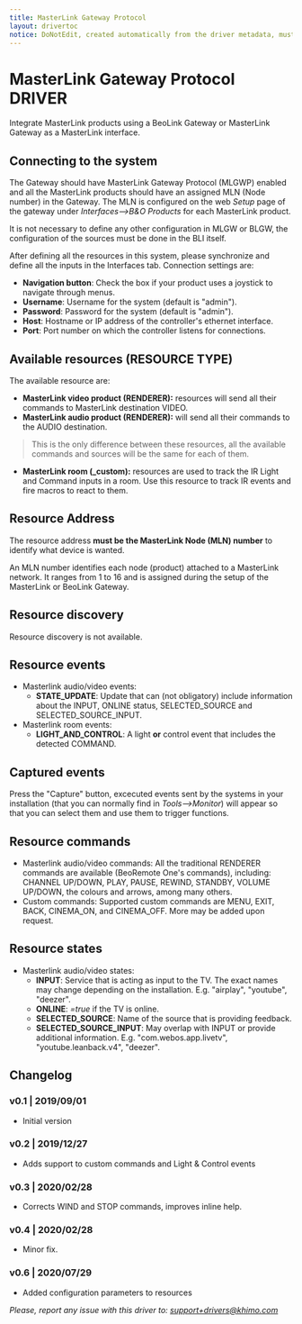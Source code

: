 ```yaml
---
title: MasterLink Gateway Protocol
layout: drivertoc
notice: DoNotEdit, created automatically from the driver metadata, must be updated on the driver itself
---
```

# MasterLink Gateway Protocol DRIVER

Integrate MasterLink products using a BeoLink Gateway or MasterLink Gateway as a MasterLink interface.


## Connecting to the system

The Gateway should have MasterLink Gateway Protocol (MLGWP) enabled and all the MasterLink products should have an assigned MLN (Node number) in the Gateway. The MLN is configured on the web _Setup_ page of the gateway under *Interfaces-->B&O Products* for each MasterLink product.

It is not necessary to define any other configuration in MLGW or BLGW, the configuration of the sources must be done in the BLI itself.

After defining all the resources in this system, please synchronize and define all the inputs in the Interfaces tab.
Connection settings are:
 - **Navigation button**: Check the box if your product uses a joystick to navigate through menus.
 - **Username**: Username for the system (default is "admin").
 - **Password**: Password for the system (default is "admin").
 - **Host**: Hostname or IP address of the controller's ethernet interface.
 - **Port**: Port number on which the controller listens for connections.

## Available resources (RESOURCE TYPE)

The available resource are:
 - **MasterLink video product (RENDERER):** resources will send all their commands to MasterLink destination VIDEO.
 - **MasterLink audio product (RENDERER):** will send all their commands to the AUDIO destination. 

> This is the only difference between these resources, all the available commands and sources will be the same for each of them.

 - **MasterLink room (_custom):** resources are used to track the IR Light and Command inputs in a room. Use this resource to track IR events and fire macros to react to them.


## Resource Address

The resource address **must be the MasterLink Node (MLN) number** to identify what device is wanted.

An MLN number identifies each node (product) attached to a MasterLink network. It ranges from 1 to 16 and is assigned during the setup of the MasterLink or BeoLink Gateway.

## Resource discovery

Resource discovery is not available.

## Resource events

- Masterlink audio/video events:
  - **STATE_UPDATE**: Update that can (not obligatory) include information about the INPUT, ONLINE status, SELECTED_SOURCE and SELECTED_SOURCE_INPUT.
- Masterlink room events:
  - **LIGHT_AND_CONTROL**: A light **or** control event that includes the detected COMMAND.

## Captured events

Press the "Capture" button, excecuted events sent by the systems in your installation (that you can normally find in _Tools-->Monitor_) will appear so that you can select them and use them to trigger functions.

## Resource commands

 - Masterlink audio/video commands: All the traditional RENDERER commands are available (BeoRemote One's commands), including: CHANNEL UP/DOWN, PLAY, PAUSE, REWIND, STANDBY, VOLUME UP/DOWN, the colours and arrows, among many others.
 - Custom commands: Supported custom commands are MENU, EXIT, BACK, CINEMA_ON, and CINEMA_OFF. More may be added upon request.

## Resource states

- Masterlink audio/video states:
  - **INPUT**: Service that is acting as input to the TV. The exact names may change depending on the installation. E.g. "airplay", "youtube", "deezer".
  - **ONLINE**: _=true_ if the TV is online.
  - **SELECTED_SOURCE**: Name of the source that is providing feedback.
  - **SELECTED_SOURCE_INPUT**: May overlap with INPUT or provide additional information. E.g. "com.webos.app.livetv", "youtube.leanback.v4", "deezer".


## Changelog
 
### v0.1 | 2019/09/01
 - Initial version

### v0.2 | 2019/12/27 
 - Adds support to custom commands and Light & Control events

### v0.3 | 2020/02/28 
 - Corrects WIND and STOP commands, improves inline help.

### v0.4 | 2020/02/28 
 - Minor fix.

### v0.6 | 2020/07/29
 - Added configuration parameters to resources


*Please, report any issue with this driver to: support+drivers@khimo.com*